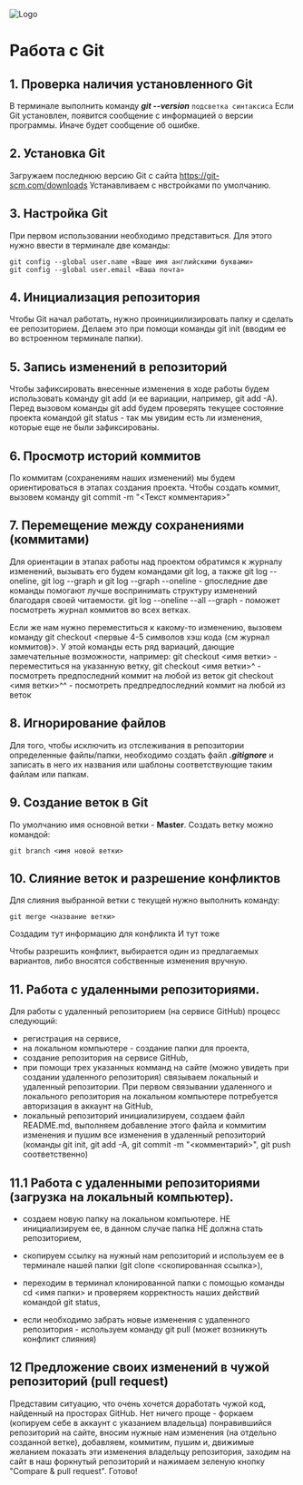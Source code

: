 ![Logo](Git-Logo-1788C.png)

# Работа с Git

## 1. Проверка наличия установленного Git

В терминале выполнить команду **_git --version_**
`подсветка синтаксиса`
Если Git установлен, появится сообщение с информацией о версии программы. Иначе будет сообщение об ошибке.

## 2. Установка Git

Загружаем последнюю версию Git с сайта https://git-scm.com/downloads
Устанавливаем с нвстройками по умолчанию.

## 3. Настройка Git

При первом использовании необходимо представиться. Для этого нужно ввести в терминале две команды:

```
git config --global user.name «Ваше имя английскими буквами»
git config --global user.email «Ваша почта»
```

## 4. Инициализация репозитория

Чтобы Git начал работать, нужно проинициилизировать папку и сделать ее репозиторием. Делаем это при помощи команды git init (вводим ее во встроенном терминале папки).

## 5. Запись изменений в репозиторий

Чтобы зафиксировать внесенные изменения в ходе работы будем использовать команду git add (и ее вариации, например, git add -A). Перед вызовом команды git add будем проверять текущее состояние проекта командой git status - так мы увидим есть ли изменения, которые еще не были зафиксированы.

## 6. Просмотр историй коммитов

По коммитам (сохранениям наших изменений) мы будем ориентироваться в этапах создания проекта. Чтобы создать коммит, вызовем команду git commit -m "<Текст комментария>"

## 7. Перемещение между сохранениями (коммитами)

Для ориентации в этапах работы над проектом обратимся к журналу изменений, вызывать его будем командами git log, а также git log --oneline, git log --graph и git log --graph --oneline - gпоследние две команды помогают лучше воспринимать структуру изменений благодаря своей читаемости. git log --oneline --all --graph - поможет посмотреть журнал коммитов во всех ветках.

Если же нам нужно переместиться к какому-то изменению, вызовем команду git checkout <первые 4-5 символов хэш кода (см журнал коммитов)>. У этой команды есть ряд вариаций, дающие замечательные возможности, например: git checkout <имя ветки> - переместиться на указанную ветку,
git checkout <имя ветки>^ - посмотреть предпоследний коммит на любой из веток
git checkout <имя ветки>^^ - посмотреть предпредпоследний коммит на любой из веток

## 8. Игнорирование файлов

Для того, чтобы исключить из отслеживания в репозитории определенные файлы/папки, необходимо создать файл **_.gitignore_** и записать в него их названия или шаблоны соответствующие таким файлам или папкам.

## 9. Создание веток в Git

По умолчанию имя основной ветки - **Master**.
Создать ветку можно командой:

```
git branch <имя новой ветки>
```

## 10. Слияние веток и разрешение конфликтов

Для слияния выбранной ветки с текущей нужно выполнить команду:

```
git merge <название ветки>
```

Создадим тут информацию для конфликта
И тут тоже

Чтобы разрешить конфликт, выбирается один из предлагаемых вариантов, либо вносятся собственные изменения вручную.

## 11. Работа с удаленными репозиториями.

Для работы с удаленный репозиторием (на сервисе GitHub) процесс следующий:

- регистрация на сервисе,
- на локальном компьютере - создание папки для проекта,
- создание репозитория на сервисе GitHub,
- при помощи трех указанных комманд на сайте (можно увидеть при создании удаленного репозитория) связываем локальный и удаленный репозитории. При первом связывании удаленного и локального репозитория на локальном компьютере потребуется авторизация в аккаунт на GitHub,
- локальный репозиторий инициализируем, создаем файл README.md, выполняем добавление этого файла и коммитим изменения и пушим все изменения в удаленный репозиторий (команды git init, git add -A, git commit -m "<комментарий>", git push соответственно)

## 11.1 Работа с удаленными репозиториями (загрузка на локальный компьютер).

- создаем новую папку на локальном компьютере. НЕ инициализируем ее, в данном случае папка НЕ должна стать репозиторием,

- скопируем ссылку на нужный нам репозиторий и используем ее в терминале нашей папки (git clone <скопированная ссылка>),

- переходим в терминал клонированной папки с помощью команды cd <имя папки> и проверяем корректность наших действий командой git status,

- если необходимо забрать новые изменения с удаленного репозитория - используем команду git pull (может возникнуть конфликт слияния)

## 12 Предложение своих изменений в чужой репозиторий (pull request)

Представим ситуацию, что очень хочется доработать чужой код, найденный на просторах GitHub.
Нет ничего проще - форкаем (копируем себе в аккаунт с указанием владельца) понравившийся репозиторий на сайте, вносим нужные нам изменения (на отдельно созданной ветке), добавляем, коммитим, пушим и, движимые желанием показать эти изменения владельцу репозитория, заходим на сайт в наш форкнутый репозиторий и нажимаем зеленую кнопку "Compare & pull request". Готово!
